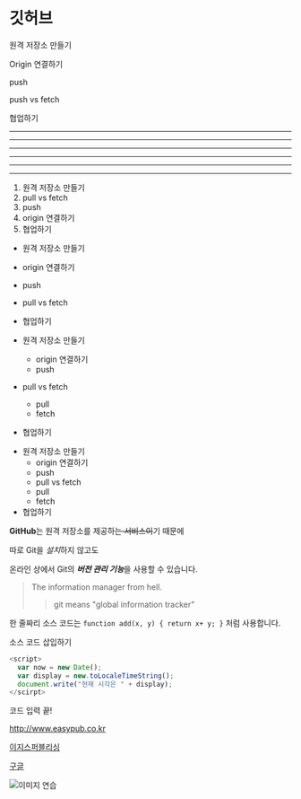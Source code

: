 # 깃허브

원격 저장소 만들기

Origin 연결하기

push

push vs fetch

협업하기

---

------------

- - -

***

************

* * *

1. 원격 저장소 만들기
4. pull vs fetch
3. push
2. origin 연결하기
5. 협업하기

- 원격 저장소 만들기
- origin 연결하기
- push
- pull vs fetch
- 협업하기

- 원격 저장소 만들기
  - origin 연결하기
  - push
- pull vs fetch
  - pull
  - fetch
- 협업하기

+ 원격 저장소 만들기
  - origin 연결하기
  - push
  + pull vs fetch
  * pull
  * fetch
+ 협업하기

**GitHub**는 원격 저장소를 제공하~~는 서비스이~~기 때문에

따로 Git을 *설치*하지 않고도

온라인 상에서 Git의 ***버전 관리 기능***을 사용할 수 있습니다.

> The information manager from hell.
>> git means "global information tracker"

한 줄짜리 소스 코드는 `function add(x, y) { return x+ y; }` 처럼 사용합니다.

소스 코드 삽입하기

```javascript
<script>
  var now = new Date();
  var display = new.toLocaleTimeString();
  document.write("현재 시각은 " + display);
</scirpt>
```

코드 입력 끝!

<http://www.easypub.co.kr>

[이지스퍼블리싱](http://www.easypub.co.kr)

[구글](https://google.com, "검색 사이트")

![이미지 연습](http://www.easyspub.co.kr/upload/BOOK/337/20191204093031465610B.jpg)

